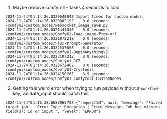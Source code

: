 1. Maybe remove comfyroll - takes 4 seconds to load

```
2024-11-24T01:14:26.032064084Z Import times for custom nodes:
2024-11-24T01:14:26.032088219Z    0.0 seconds: /comfyui/custom_nodes/websocket_image_save.py
2024-11-24T01:14:26.032144453Z    0.0 seconds: /comfyui/custom_nodes/ComfyUI-load-image-from-url
2024-11-24T01:14:26.032197221Z    0.0 seconds: /comfyui/custom_nodes/Flux-Prompt-Generator
2024-11-24T01:14:26.032253706Z    0.0 seconds: /comfyui/custom_nodes/ComfyUI-DepthAnythingV2
2024-11-24T01:14:26.032310721Z    0.0 seconds: /comfyui/custom_nodes/Comfyui_JC2
2024-11-24T01:14:26.032367246Z    0.0 seconds: /comfyui/custom_nodes/ComfyUI-Crystools
2024-11-24T01:14:26.032415826Z    3.9 seconds: /comfyui/custom_nodes/ComfyUI_Comfyroll_CustomNodes
```

2. Getting this weird error when trying to run payload without a `workflow` key, validate_input should catch this
```
2024-11-24T01:16:28.668706570Z {"requestId": null, "message": "Failed to get job. | Error Type: Exception | Error Message: Job has missing field(s): id or input.", "level": "ERROR"}
```